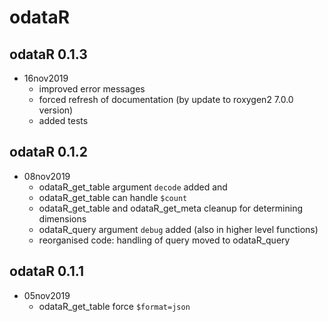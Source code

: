 # odataR

## odataR 0.1.3

* 16nov2019   
   + improved error messages
   + forced refresh of documentation (by update to roxygen2 7.0.0 version)
   + added tests

## odataR 0.1.2

* 08nov2019   
   + odataR_get_table argument `decode` added and  
   + odataR_get_table can handle `$count`
   + odataR_get_table and odataR_get_meta cleanup for determining dimensions
   + odataR_query argument `debug` added (also in higher level functions)
   + reorganised code: handling of query moved to odataR_query

## odataR 0.1.1

* 05nov2019   
   + odataR_get_table force `$format=json`  
